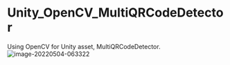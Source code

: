# Unity_OpenCV_MultiQRCodeDetector
Using OpenCV for Unity asset, MultiQRCodeDetector.
![image-20220504-063322](https://user-images.githubusercontent.com/60843069/170993809-d8953487-6a85-4b2b-b6a4-b6ba502177b6.png)
